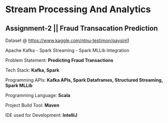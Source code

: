 <h1> Stream Processing And Analytics </h1>

<h2> Assignment-2 || Fraud Transacation Prediction </h2>

Dataset @ https://www.kaggle.com/ntnu-testimon/paysim1 

Apache Kafka - Spark Streaming - Spark MLLib Integration

Problem Statement: 		    __Predicting Fraud Transactions__

Tech Stack: 			    __Kafka, Spark__
 
Programming APIs: 		    __Kafka APIs, Spark Dataframes, Structured Streaming, Spark MLLib__

Programming Language: 	    __Scala__

Project Build Tool:		    __Maven__

IDE used for Development:	__IntelliJ__
 


